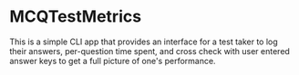 # MCQTestMetrics
This is a simple CLI app that provides an interface for a test taker to log their answers, per-question time spent, and cross check with user entered answer keys to get a full picture of one's performance.
